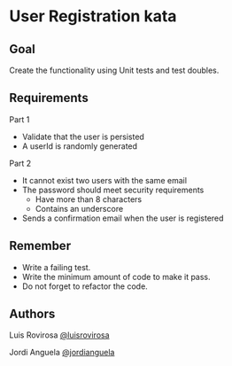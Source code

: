 # User Registration kata

## Goal
Create the functionality using Unit tests and test doubles.

## Requirements
Part 1
- Validate that the user is persisted
- A userId is randomly generated

Part 2
- It cannot exist two users with the same email
- The password should meet security requirements
  - Have more than 8 characters
  - Contains an underscore
- Sends a confirmation email when the user is registered

## Remember
- Write a failing test.
- Write the minimum amount of code to make it pass.
- Do not forget to refactor the code.

## Authors
Luis Rovirosa [@luisrovirosa](https://www.twitter.com/luisrovirosa)

Jordi Anguela [@jordianguela](https://www.twitter.com/jordianguela)

